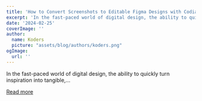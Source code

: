 ```yaml
---
title: 'How to Convert Screenshots to Editable Figma Designs with Codia AI in 3 Easy Steps'
excerpt: 'In the fast-paced world of digital design, the ability to quickly turn inspiration into tangible,...'
date: '2024-02-25'
coverImage: ''
author:
  name: Koders
  picture: "assets/blog/authors/koders.png"
ogImage:
  url: ''
---
```


In the fast-paced world of digital design, the ability to quickly turn inspiration into tangible,...

[Read more](https://dev.to/cyberpunker/how-to-convert-screenshots-to-editable-figma-designs-with-codia-ai-in-3-easy-steps-5367)
